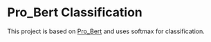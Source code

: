 # Pro_Bert Classification

This project is based on [Pro_Bert](https://huggingface.co/Rostlab/prot_bert) and uses softmax for classification.
